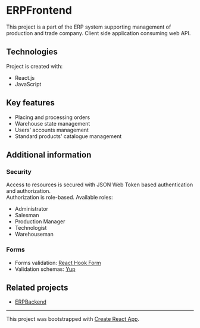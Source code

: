 # ERPFrontend
This project is a part of the ERP system supporting management of production and trade company. Client side application consuming web API. 

## Technologies
Project is created with:
* React.js 
* JavaScript

## Key features
* Placing and processing orders
* Warehouse state management
* Users' accounts management
* Standard products' catalogue management

## Additional information
### Security
Access to resources is secured with JSON Web Token based authentication and authorization. <br />
Authorization is role-based. Available roles:
* Administrator
* Salesman
* Production Manager
* Technologist
* Warehouseman

### Forms
* Forms validation: [React Hook Form](https://react-hook-form.com/)
* Validation schemas: [Yup](https://github.com/jquense/yup)

## Related projects
* [ERPBackend](https://github.com/kp1258/ERPBackend)
-----------
This project was bootstrapped with [Create React App](https://github.com/facebook/create-react-app).
